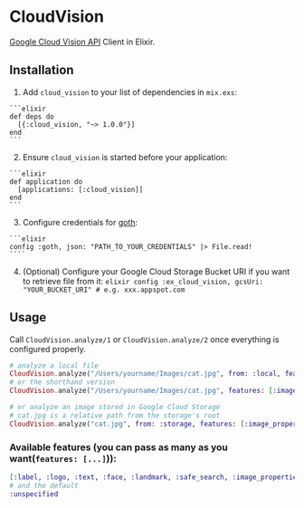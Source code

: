 # CloudVision

[Google Cloud Vision API](https://cloud.google.com/vision/) Client in Elixir.

## Installation

  1. Add `cloud_vision` to your list of dependencies in `mix.exs`:

    ```elixir
    def deps do
      [{:cloud_vision, "~> 1.0.0"}]
    end
    ```

  2. Ensure `cloud_vision` is started before your application:

    ```elixir
    def application do
      [applications: [:cloud_vision]]
    end
    ```

  3. Configure credentials for [goth](https://github.com/peburrows/goth):

    ```elixir
    config :goth, json: "PATH_TO_YOUR_CREDENTIALS" |> File.read!
    ````

  4. (Optional) Configure your Google Cloud Storage Bucket URI if you want to retrieve file from it:
    ```elixir
    config :ex_cloud_vision, gcsUri: "YOUR_BUCKET_URI" # e.g. xxx.appspot.com
    ```

## Usage

Call `CloudVision.analyze/1` or `CloudVision.analyze/2` once everything is configured properly.

```elixir
# analyze a local file
CloudVision.analyze("/Users/yourname/Images/cat.jpg", from: :local, features: [:image_properties])
# or the shorthand version
CloudVision.analyze("/Users/yourname/Images/cat.jpg", features: [:image_properties])

# or analyze an image stored in Google Cloud Storage
# cat.jpg is a relative path from the storage's root
CloudVision.analyze("cat.jpg", from: :storage, features: [:image_properties])
```

### Available features (you can pass as many as you want(`features: [...]`)):
```elixir
[:label, :logo, :text, :face, :landmark, :safe_search, :image_properties]
# and the default
:unspecified
```
